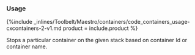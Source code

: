 


### Usage


{%include _inlines/Toolbelt/Maestro/containers/code_containers_usage-cxcontainers-2-v1.md  product = include.product %}

Stops a particular container on the given stack based on container Id or container name.

